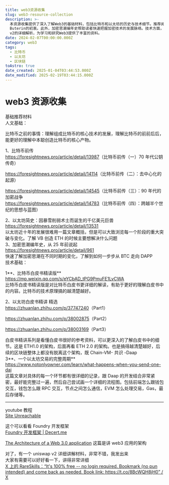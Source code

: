 ```yaml
---
title: web3资源收集
slug: web3-resource-collection
description: >-
  本资源收集提供了深入了解Web3的基础材料，包括比特币和以太坊的历史与技术细节。推荐阅读比特币前传系列文章，了解比特币诞生前的技术背景和发展历程。以太坊简史则概述了其近十年的重大突破和变化，以及创始人Vitalik
  Buterin的初衷。此外，加密思潮编年史帮助读者快速把握加密技术的发展脉络。技术方面，比特币和以太坊的白皮书精读版详细解读了其技术原理，而“一个以太坊交易的完整周期”则深入探讨了交易的具体流程。YouTube教程和相关文章进一步提供了Foundry开发框架和Web3.0应用架构的讲解，以及Uniswap
  v2的详细解析，为学习和研究Web3提供了丰富的资料。
date: 2024-02-07T00:00:00.000Z
category: web3
tags:
  - 比特币
  - 以太坊
  - 区块链
toAstro: true
date_created: 2025-01-04T03:44:53.000Z
date_modified: 2025-02-19T03:44:15.000Z
---
```


# web3 资源收集

基础推荐材料  
人文基础：

比特币之前的事情：理解组成比特币的核心技术的发展，理解比特币的前前后后，能更好的理解中本聪创造比特币的核心产物。

1、比特币前传  
<https://foresightnews.pro/article/detail/13987>（比特币前传（一）70 年代公钥传奇）

<https://foresightnews.pro/article/detail/14114>（比特币前传（二）：去中心化的起源）

<https://foresightnews.pro/article/detail/14545>（比特币前传（三）：90 年代的加密战争  
<https://foresightnews.pro/article/detail/14783>（比特币前传（四）：跨越半个世纪的思想与蓝图）

2、以太坊简史：因暴雪削弱术士而诞生的千亿美元巨兽  
<https://foresightnews.pro/article/detail/13531>  
以太坊近十年的发展很难用一篇文章概括，但是可以大致浏览每一个阶段的重大突破与变化。了解 VB 创造 ETH 的时候主要想解决什么问题  
3、加密思潮编年史，从 25 年前说起  
<https://foresightnews.pro/article/detail/961>  
快速了解加密思潮在不同时期的变化，了解到如何一步步从 BTC 走向 DAPP  
技术基础：

1**、比特币白皮书精读版**  
<https://mp.weixin.qq.com/s/eYCbAD_tPG9PmuFE1LvCWA>  
比特币白皮书精读版是对比特币白皮书更详细的解读，有助于更好的理解白皮书中的内容。比特币的技术原理搞的越清楚越好。

2、以太坊白皮书精讲 精选  
<https://zhuanlan.zhihu.com/p/37747240>（Part1）

<https://zhuanlan.zhihu.com/p/38002875>（Part2）

<https://zhuanlan.zhihu.com/p/38003169>（Part3）

白皮书精讲系列是看懂白皮书很好的参考资料，可以更深入的了解白皮书中的细节。这是 ETH1.0 的架构，后面再看 ETH 2.0 的架构。也是搞得越清楚越好，后续的区块链整体上都没有脱离这个架构，既 Chain-VM- 共识 -Daap  
3**、一个以太坊交易的完整周期**  
<https://www.notonlyowner.com/learn/what-happens-when-you-send-one-dai>  
这篇文章对具体的每一个环节都有很详细的记录，跟 Daap 的开发结合非常紧密，最好能完整过一遍，然后自己尝试画一个详细的流程图。包括前端怎么跟钱包交互，钱包怎么跟 RPC 交互，节点之间怎么通信，EVM 怎么处理交易，Gas，最后存储等。

---

youtube 教程  
[Site Unreachable](<https://www.youtube.com/watch?v=q9UzRyWRPcY&ab_channel=CyfrinAudits>)

这个可以看看 Foundry 开发框架  
[Foundry 开发框架 | Decert.me](<https://decert.me/tutorial/solidity/tools/foundry/>)

[The Architecture of a Web 3.0 application](<https://www.preethikasireddy.com/post/the-architecture-of-a-web-3-0-application>) 这篇是讲 web3 应用的架构

对了，有一个 uniswap v2 详细讲解材料，非常不错，我发出来  
大家有需要可以好好看一下，讲得非常详细  
[X 上的 RareSkills：“It's 100% free -- no login required. Bookmark (no pun intended) and come back as needed. Book link: https://t.co/8BcWQH8jH0” / X](<https://twitter.com/RareSkills_io/status/1724741635995799607?t=ItDMIKngRqH7yQ4Zf1gIxQ&s=19>)
